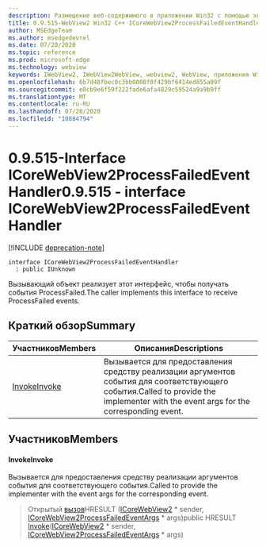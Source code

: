 ```yaml
---
description: Размещение веб-содержимого в приложении Win32 с помощью элемента управления Microsoft Edge WebView2
title: 0.9.515-WebView2 Win32 C++ ICoreWebView2ProcessFailedEventHandler
author: MSEdgeTeam
ms.author: msedgedevrel
ms.date: 07/20/2020
ms.topic: reference
ms.prod: microsoft-edge
ms.technology: webview
keywords: IWebView2, IWebView2WebView, webview2, WebView, приложения Win32, Win32, EDGE, ICoreWebView2, ICoreWebView2Controller, элемент управления "веб-браузер", HTML Edge
ms.openlocfilehash: 6b7d48fbec0c3bb0008f0f429bf6414ed855a09f
ms.sourcegitcommit: e0cb9e6f59f222fade6afa4829c59524a9a9b9ff
ms.translationtype: MT
ms.contentlocale: ru-RU
ms.lasthandoff: 07/20/2020
ms.locfileid: "10884794"
---
```

# <span data-ttu-id="ecefc-104">0.9.515-Interface ICoreWebView2ProcessFailedEventHandler</span><span class="sxs-lookup"><span data-stu-id="ecefc-104">0.9.515 - interface ICoreWebView2ProcessFailedEventHandler</span></span> 

[!INCLUDE [deprecation-note](../../includes/deprecation-note.md)]

```
interface ICoreWebView2ProcessFailedEventHandler
  : public IUnknown
```

<span data-ttu-id="ecefc-105">Вызывающий объект реализует этот интерфейс, чтобы получать события ProcessFailed.</span><span class="sxs-lookup"><span data-stu-id="ecefc-105">The caller implements this interface to receive ProcessFailed events.</span></span>

## <span data-ttu-id="ecefc-106">Краткий обзор</span><span class="sxs-lookup"><span data-stu-id="ecefc-106">Summary</span></span>

 <span data-ttu-id="ecefc-107">Участников</span><span class="sxs-lookup"><span data-stu-id="ecefc-107">Members</span></span>                        | <span data-ttu-id="ecefc-108">Описания</span><span class="sxs-lookup"><span data-stu-id="ecefc-108">Descriptions</span></span>
--------------------------------|---------------------------------------------
[<span data-ttu-id="ecefc-109">Invoke</span><span class="sxs-lookup"><span data-stu-id="ecefc-109">Invoke</span></span>](#invoke) | <span data-ttu-id="ecefc-110">Вызывается для предоставления средству реализации аргументов события для соответствующего события.</span><span class="sxs-lookup"><span data-stu-id="ecefc-110">Called to provide the implementer with the event args for the corresponding event.</span></span>

## <span data-ttu-id="ecefc-111">Участников</span><span class="sxs-lookup"><span data-stu-id="ecefc-111">Members</span></span>

#### <span data-ttu-id="ecefc-112">Invoke</span><span class="sxs-lookup"><span data-stu-id="ecefc-112">Invoke</span></span> 

<span data-ttu-id="ecefc-113">Вызывается для предоставления средству реализации аргументов события для соответствующего события.</span><span class="sxs-lookup"><span data-stu-id="ecefc-113">Called to provide the implementer with the event args for the corresponding event.</span></span>

> <span data-ttu-id="ecefc-114">Открытый [вызов](#invoke)HRESULT ([ICoreWebView2](icorewebview2.md) \* sender, [ICoreWebView2ProcessFailedEventArgs](icorewebview2processfailedeventargs.md) \* args)</span><span class="sxs-lookup"><span data-stu-id="ecefc-114">public HRESULT [Invoke](#invoke)([ICoreWebView2](icorewebview2.md) \* sender, [ICoreWebView2ProcessFailedEventArgs](icorewebview2processfailedeventargs.md) \* args)</span></span>

